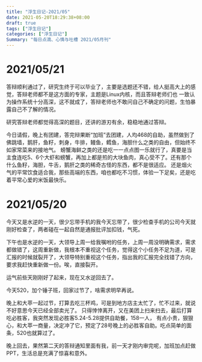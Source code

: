 ```yaml
---
title: "浮生日记-2021/05"
date: 2021-05-20T18:29:38+08:00
draft: true
tags: ["浮生日记"]
categories: ["浮生日记"]
Summary: "每日点滴、心情与吐槽 2021/05月刊"
---
```

# 2021/05/21

答辩顺利通过了，研究生终于可以毕业了，主要是选题还不错，给人挺高大上的感觉，答辩老师都不是这方面的专家，主题是Linux内核，而且答辩老师们也
一致认为操作系统十分高深，这不就成了，答辩老师也不敢问自己不确定的问题，生怕暴露自己不了解的情况。

研究答辩老师都觉得高深的题目，还讲的游刃有余，稳稳地通过答辩。

今日请假，晚上有团建，答完辩果断“加班”去团建，人均468的自助，虽然做到了佛跳墙，鹅肝，鱼籽，刺身，牛排，鳗鱼，鳕鱼，海胆什么之类的自由，但始终不如家常菜来的接地气。
螃蟹海鲜之类的还是吃一一点点图一乐就行了，真要是当主食连吃5、6个大虾和螃蟹，再加上都是煎的大块鱼肉，真心受不了。还有那个什么鱼籽，海胆，牛舌，鹅肝之类的稀奇古怪的东西，都不是很适应。
还是烟火气的平常饮食适合我，那些高端的东西，咱也都吃不习惯，体验一下足矣，还是吃着平常心爱的米饭最快乐。


# 2021/05/20

今天又是水逆的一天，很少忘带手机的我今天忘带了，很少检查手机的公司今天就刚好检查了，两者碰在一起自然是通报批评加扣钱，气死。

下午也是水逆的一天，大领导上周一给我嘱咐的任务，上周一周没明确需求，需求都做错了，这周重新做，我根本不重视这个任务，觉得这个小任务不足为道，可是汇报的时候就裂开了，大领导特别重视这个任务，指出我的汇报完全找错了方向，要求我赶快重新做一份。唉，直接裂开。

运气前些天刚刚好了起来，现在又水逆回去了。

今天520，加个锤子班，回家过节了，啥需求明早再说。

晚上和大苹一起过节，打算去吃三杯鸡，可是到地方店主太忙了，忙不过来，就说不好意思今天已经全部卖光了。
只得悻悻离开，又在美团上扫来扫去，最后打算吃必胜客，我突然发现必胜客5.24-5.28提供自助餐，158一人，
有点小贵，狠狠心，和大苹一商量，决定冲了它，预定了28号晚上的必胜客自助。吃点简单的面条，520也就算过了。

晚上回去，果然第二天的答辩通知里面有我，前一天才刚内审完呢，加班加点赶做PPT，生活总是充满了惊喜和意外。